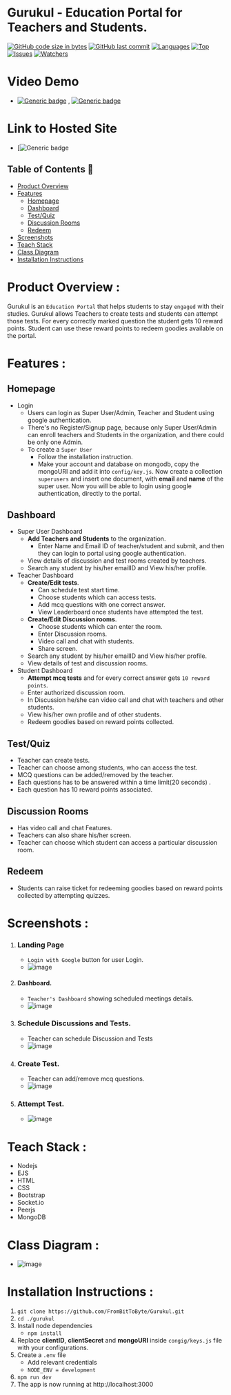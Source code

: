 # Gurukul - Education Portal for Teachers and Students.

[![GitHub code size in bytes](https://img.shields.io/github/languages/code-size/FromBitToByte/Gurukul?logo=github&style=for-the-badge)](https://github.com/FromBitToByte/) 
[![GitHub last commit](https://img.shields.io/github/last-commit/FromBitToByte/Gurukul?style=for-the-badge&logo=git)](https://github.com/FromBitToByte/) 
[![Languages](https://img.shields.io/github/languages/count/FromBitToByte/Gurukul?style=for-the-badge)](https://github.com/FromBitToByte/Gurukul)
[![Top](https://img.shields.io/github/languages/top/FromBitToByte/Gurukul?style=for-the-badge&label=Top%20Languages)](https://github.com/FromBitToByte/Gurukul)
[![Issues](https://img.shields.io/github/issues/FromBitToByte/Gurukul?style=for-the-badge&label=Issues)](https://github.com/FromBitToByte/Gurukul)
[![Watchers]( https://img.shields.io/github/watchers/FromBitToByte/Gurukul?label=Watch&style=for-the-badge)](https://github.com/FromBitToByte/Gurukul/)


# Video Demo
- [![Generic badge](https://img.shields.io/badge/view-demo-blue?style=for-the-badge&label=View%20Youtube)](https://youtu.be/QbvkKm3rUTU) , [![Generic badge](https://img.shields.io/badge/view-demo-blue?style=for-the-badge&label=View%20Google%20Drive)](https://drive.google.com/file/d/1iaKJi-wf51BJd-12_pgrIf3IaYjhKliL/view?usp=sharing)

# Link to Hosted Site
- [![Generic badge](https://pure-hollows-00647.herokuapp.com/)

## Table of Contents 📕
- [Product Overview](#Product-Overview-)
- [Features](#features-)
  	- [Homepage](#homepage)
  	- [Dashboard](#dashboard)
  	- [Test/Quiz](#Test/Quiz)
  	- [Discussion Rooms](#Discussion-Rooms)
  	- [Redeem](#Redeem)
- [Screenshots](#Screenshots-)
- [Teach Stack](#Teach-Stack-)
- [Class Diagram](#Class-Diagram-)
- [Installation Instructions](#Installation-Instructions-)

# Product Overview :
 Gurukul is an `Education Portal` that helps students to stay `engaged` with their studies. Gurukul allows Teachers to create tests and students can attempt those tests. For every correctly marked question the student gets 10 reward points. Student can use these reward points to redeem goodies available on the portal. 
# Features :

## Homepage
* Login 
	* Users can login as Super User/Admin, Teacher and Student using google authentication.
	* There's no Register/Signup page, because only Super User/Admin can enroll teachers and Students in the organization, and there could be only one Admin.
	* To create a `Super User`
		- Follow the installation instruction.
		- Make your account and database on mongodb, copy the mongoURI and add it into `config/key.js`. Now create a collection `superusers` and insert one document, with **email** and **name** of the super user. Now you will be able to login using google authentication, directly to the portal.
	
## Dashboard
* Super User Dashboard
	* **Add Teachers and Students** to the organization.
		* Enter Name and Email ID of teacher/student and submit, and then they can login to portal using google authentication.
	* View details of discussion and test rooms created by teachers.
	* Search any student by his/her emailID and View his/her profile.
* Teacher Dashboard
	* **Create/Edit tests**.
		* Can schedule test start time.
		* Choose students which can access tests.
		* Add mcq questions with one correct answer.
		* View Leaderboard once students have attempted the test.
	* **Create/Edit Discussion rooms**.
		* Choose students which can enter the room.
		* Enter Discussion rooms.
		* Video call and chat with students.
		* Share screen.
	* Search any student by his/her emailID and View his/her profile.
	* View details of test and discussion rooms.
* Student Dashboard
	* **Attempt mcq tests** and for every correct answer gets `10 reward points`.
	* Enter authorized discussion room.
	* In Discussion he/she can video call and chat with teachers and other students.
	* View his/her own profile and of other students.
	* Redeem goodies based on reward points collected.

## Test/Quiz
* Teacher can create tests.
* Teacher can choose among students, who can access the test.
* MCQ questions can be added/removed by the teacher.
* Each questions has to be answered within a time limit(20 seconds) .
* Each question has 10 reward points associated.
	
## Discussion Rooms
* Has video call and chat Features.
* Teachers can also share his/her screen.
* Teacher can choose which student can access a particular discussion room.

## Redeem
* Students can raise ticket for redeeming goodies based on reward points collected by attempting quizzes.
	


# Screenshots :

1. ### Landing Page  
   - `Login with Google` button for user Login. 
   - ![image](https://github.com/FromBitToByte/Gurukul/blob/main/assets/demo/landingPage.png)
2. #### Dashboard.
   -  `Teacher's Dashboard` showing scheduled meetings details. 
   - ![image](https://github.com/FromBitToByte/Gurukul/blob/main/assets/demo/teacherDashboard.png)
3. ### Schedule Discussions and Tests.
   - Teacher can schedule Discussion and Tests
    - ![image](https://github.com/FromBitToByte/Gurukul/blob/main/assets/demo/scheduleTests.png)
4. ### Create Test.
   - Teacher can add/remove mcq questions.
   - ![image](https://github.com/FromBitToByte/Gurukul/blob/main/assets/demo/createTest.png)
5. ### Attempt Test.
   - ![image](https://github.com/FromBitToByte/Gurukul/blob/main/assets/demo/giveTest.png)


# Teach Stack :
   - Nodejs
   - EJS
   - HTML
   - CSS
   - Bootstrap
   - Socket.io
   - Peerjs
   - MongoDB
   
# Class Diagram :
   - ![image](https://github.com/FromBitToByte/Gurukul/blob/main/assets/demo/classDiagram.png)

# Installation Instructions :
1. `git clone https://github.com/FromBitToByte/Gurukul.git` 
2. `cd ./gurukul`
3. Install node dependencies 
   - `npm install`
4. Replace **clientID**, **clientSecret** and **mongoURI** inside `congig/keys.js` file with your configurations.
5. Create a `.env` file 
   - Add relevant credentials
   - `NODE_ENV = development` 
5. `npm run dev`
6. The app is now running at http://localhost:3000 

